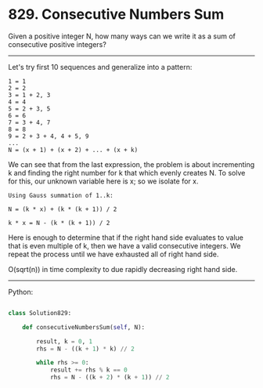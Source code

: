 # 829. Consecutive Numbers Sum

Given a positive integer N, how many ways can we write it as a sum of
consecutive positive integers?

---

Let's try first 10 sequences and generalize into a pattern:

```
1 = 1
2 = 2
3 = 1 + 2, 3
4 = 4
5 = 2 + 3, 5
6 = 6
7 = 3 + 4, 7
8 = 8
9 = 2 + 3 + 4, 4 + 5, 9
...
N = (x + 1) + (x + 2) + ... + (x + k)
```

We can see that from the last expression, the problem is about incrementing
k and finding the right number for k that which evenly creates N. To solve for
this, our unknown variable here is x; so we isolate for x.

```
Using Gauss summation of 1..k:

N = (k * x) + (k * (k + 1)) / 2

k * x = N - (k * (k + 1)) / 2
```

Here is enough to determine that if the right hand side evaluates to value that
is even multiple of k, then we have a valid consecutive integers. We repeat the
process until we have exhausted all of right hand side.

O(sqrt(n)) in time complexity to due rapidly decreasing right hand side.

---

Python:

```python

class Solution829:

    def consecutiveNumbersSum(self, N):

        result, k = 0, 1
        rhs = N - ((k + 1) * k) // 2

        while rhs >= 0:
            result += rhs % k == 0
            rhs = N - ((k + 2) * (k + 1)) // 2

            
